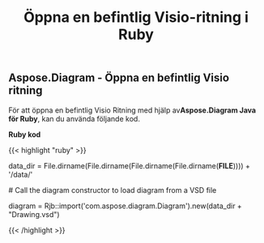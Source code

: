 ﻿---
title: Öppna en befintlig Visio-ritning i Ruby
type: docs
weight: 90
url: /sv/java/open-an-existing-visio-drawing-in-ruby/
---
## **Aspose.Diagram - Öppna en befintlig Visio ritning**
 För att öppna en befintlig Visio Ritning med hjälp av**Aspose.Diagram Java för Ruby**, kan du använda följande kod.

**Ruby kod**

{{< highlight "ruby" >}}

 data_dir = File.dirname(File.dirname(File.dirname(File.dirname(__FILE__)))) + '/data/'

\# Call the diagram constructor to load diagram from a VSD file

diagram = Rjb::import('com.aspose.diagram.Diagram').new(data_dir + "Drawing.vsd")

{{< /highlight >}}
